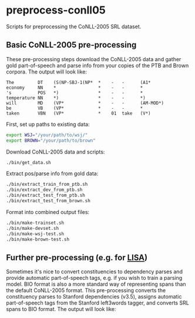 # preprocess-conll05
Scripts for preprocessing the CoNLL-2005 SRL dataset.

## Basic CoNLL-2005 pre-processing 
These pre-processing steps download the CoNLL-2005 data and gather gold part-of-speech 
and parse info from your copies of the PTB and Brown corpora. The output will look like:
```
The         DT    (S(NP-SBJ-1(NP*  *    -   -      (A1*      
economy     NN    *                *    -   -      *      
's          POS   *)               *    -   -      *      
temperature NN    *)               *    -   -      *)     
will        MD    (VP*             *    -   -      (AM-MOD*)     
be          VB    (VP*             *    -   -      *      
taken       VBN   (VP*             *    01  take   (V*) 
```

First, set up paths to existing data:
```bash
export WSJ="/your/path/to/wsj/"
export BROWN="/your/path/to/brown"
```

Download CoNLL-2005 data and scripts:
```bash
./bin/get_data.sh
```

Extract pos/parse info from gold data:
```bash
./bin/extract_train_from_ptb.sh
./bin/extract_dev_from_ptb.sh
./bin/extract_test_from_ptb.sh
./bin/extract_test_from_brown.sh
```

Format into combined output files:
```bash
./bin/make-trainset.sh
./bin/make-devset.sh 
./bin/make-wsj-test.sh
./bin/make-brown-test.sh 
```

## Further pre-processing (e.g. for [LISA](https://github.com/strubell/LISA))
Sometimes it's nice to convert constituencies to dependency parses and provide automatic
part-of-speech tags, e.g. if you wish to train a parsing model. BIO format is also a 
more standard way of representing spans than the default CoNLL-2005 format. This pre-processing
converts the constituency parses to Stanford dependencies (v3.5), assigns automatic part-of-speech
tags from the Stanford left3words tagger, and converts SRL spans to BIO format. The output will look like:

